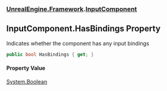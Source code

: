 ### [UnrealEngine.Framework](./UnrealEngine-Framework.md 'UnrealEngine.Framework').[InputComponent](./InputComponent.md 'UnrealEngine.Framework.InputComponent')
## InputComponent.HasBindings Property
Indicates whether the component has any input bindings  
```csharp
public bool HasBindings { get; }
```
#### Property Value
[System.Boolean](https://docs.microsoft.com/en-us/dotnet/api/System.Boolean 'System.Boolean')  
